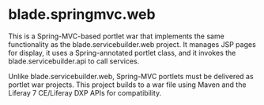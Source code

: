 # blade.springmvc.web

This is a Spring-MVC-based portlet war that implements the same functionality
as the blade.servicebuilder.web project.  It manages JSP pages for display, it
uses a Spring-annotated portlet class, and it invokes the blade.servicebuilder.api
to call services.

Unlike blade.servicebuilder.web, Spring-MVC portlets must be delivered as portlet
war projects. This project builds to a war file using Maven and the Liferay 7 
CE/Liferay DXP APIs for compatibility.
